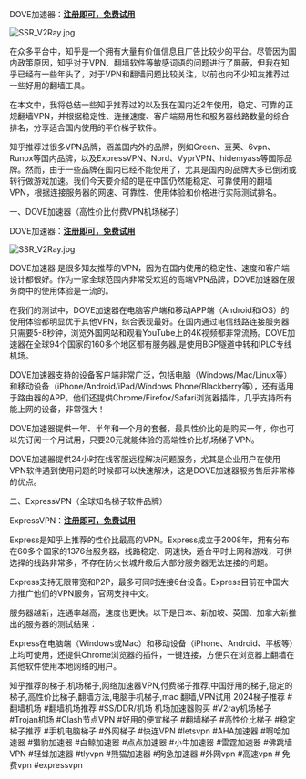 DOVE加速器：[**注册即可，免费试用**](https://doveee.com/a.php?asbcbO1PCgF)

![SSR_V2Ray.jpg](https://musescore.org/sites/musescore.org/files/styles/width_900/public/2024-03/9.png?itok=MF_w2KTI)
                        
在众多平台中，知乎是一个拥有大量有价值信息且广告比较少的平台。尽管因为国内政策原因，知乎对于VPN、翻墙软件等敏感词语的问题进行了屏蔽，但我在知乎已经有一些年头了，对于VPN和翻墙问题比较关注，以前也向不少知友推荐过一些好用的翻墙工具。

在本文中，我将总结一些知乎推荐过的以及我在国内近2年使用，稳定、可靠的正规翻墙VPN，并根据稳定性、连接速度、客户端易用性和服务器线路数量的综合排名，分享适合国内使用的平价梯子软件。

知乎推荐过很多VPN品牌，涵盖国内外的品牌，例如Green、豆荚、6vpn、Runox等国内品牌，以及ExpressVPN、Nord、VyprVPN、hidemyass等国际品牌。然而，由于一些品牌在国内已经不能使用了，尤其是国内的品牌大多已倒闭或转行做游戏加速。我们今天要介绍的是在中国仍然能稳定、可靠使用的翻墙VPN，根据连接服务器的网速、可靠性、使用体验和价格进行实际测试排名。

一、DOVE加速器（高性价比付费VPN机场梯子）

DOVE加速器：[**注册即可，免费试用**](https://doveee.com/a.php?asbcbO1PCgF)

![SSR_V2Ray.jpg](https://musescore.org/sites/musescore.org/files/styles/width_360/public/2024-03/15.png?itok=9GPtJZ7E)
                        
DOVE加速器 是很多知友推荐的VPN，因为在国内使用的稳定性、速度和客户端设计都很好。作为一家全球范围内非常受欢迎的高端VPN品牌，DOVE加速器在服务商中的使用体验是一流的。

在我们的测试中，DOVE加速器在电脑客户端和移动APP端（Android和iOS）的使用体验都明显优于其他VPN，综合表现最好。在国内通过电信线路连接服务器只需要5-8秒钟，浏览外国网站和观看YouTube上的4K视频都非常流畅。DOVE加速器在全球94个国家的160多个地区都有服务器,是使用BGP隧道中转和IPLC专线机场。

DOVE加速器支持的设备客户端非常广泛，包括电脑（Windows/Mac/Linux等）和移动设备（iPhone/Android/iPad/Windows Phone/Blackberry等），还有适用于路由器的APP。他们还提供Chrome/Firefox/Safari浏览器插件，几乎支持所有能上网的设备，非常强大！

DOVE加速器提供一年、半年和一个月的套餐，最具性价比的是购买一年，你也可以先订阅一个月试用，只要20元就能体验的高端性价比机场梯子VPN。

DOVE加速器提供24小时在线客服远程解决问题服务，尤其是企业用户在使用VPN软件遇到使用问题的时候都可以快速解决，这是DOVE加速器服务售后非常棒的优点。
                        

二、ExpressVPN（全球知名梯子软件品牌）

ExpressVPN：[**注册即可，免费试用**](https://doveee.com/a.php?asbcbO1PCgF)

Express是知乎上推荐的性价比最高的VPN。Express成立于2008年，拥有分布在60多个国家的1376台服务器，线路稳定、网速快，适合平时上网和游戏，可供选择的线路非常多，不存在防火长城升级后大部分服务器无法连接的问题。

Express支持无限带宽和P2P，最多可同时连接6台设备。Express目前在中国大力推广他们的VPN服务，官网支持中文。

服务器越新，连通率越高，速度也更快。以下是日本、新加坡、英国、加拿大新推出的服务器的测试结果：

Express在电脑端（Windows或Mac）和移动设备（iPhone、Android、平板等）上均可使用，还提供Chrome浏览器的插件，一键连接，方便只在浏览器上翻墙在其他软件使用本地网络的用户。

知乎推荐的梯子,机场梯子,网络加速器VPN,付费梯子推荐,中国好用的梯子,稳定的梯子,高性价比梯子,翻墙方法,电脑手机梯子,mac 翻墙,VPN试用
2024梯子推荐 #翻墙机场 #翻墙机场推荐 #SS/DDR/机场 机场加速器购买 #V2ray机场梯子 #Trojan机场 #Clash节点VPN #好用的便宜梯子 #翻墙梯子 #高性价比梯子 #稳定梯子推荐 #手机电脑梯子 #外网梯子 #快连VPN #letsvpn #AHA加速器 #啊哈加速器 #猎豹加速器 #白鲸加速器 #点点加速器 #小牛加速器 #雷霆加速器 #佛跳墙VPN #轻蜂加速器 #tlyvpn #熊猫加速器 #狗急加速器 #外网vpn #高速vpn # 免费vpn #expressvpn
